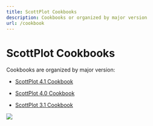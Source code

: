 ```yaml
---
title: ScottPlot Cookbooks
description: Cookbooks or organized by major version
url: /cookbook
---
```


# ScottPlot Cookbooks

Cookbooks are organized by major version:

* [ScottPlot 4.1 Cookbook](4.1)

* [ScottPlot 4.0 Cookbook](4.0)

* [ScottPlot 3.1 Cookbook](3.1)

<div class="text-center">
  <img src='images/cookbook.jpg' />
</div>
